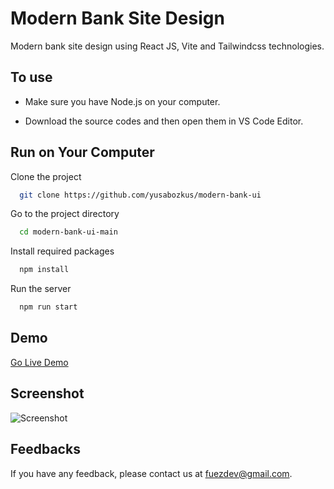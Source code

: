 
# Modern Bank Site Design

Modern bank site design using React JS, Vite and Tailwindcss technologies.
## To use

- Make sure you have Node.js on your computer.

- Download the source codes and then open them in VS Code Editor.
## Run on Your Computer

Clone the project

```bash
  git clone https://github.com/yusabozkus/modern-bank-ui
```

Go to the project directory

```bash
  cd modern-bank-ui-main
```

Install required packages

```bash
  npm install
```

Run the server

```bash
  npm run start
```

  
## Demo


[Go Live Demo](https://modern-bank-ui-fuezdev.netlify.app/)

  
## Screenshot

![Screenshot](https://i.ibb.co/jRTfppL/landing-page.png)

  
## Feedbacks

If you have any feedback, please contact us at fuezdev@gmail.com.

  
